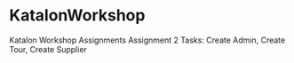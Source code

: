 # KatalonWorkshop
Katalon Workshop Assignments
Assignment 2
Tasks: Create Admin, Create Tour, Create Supplier
